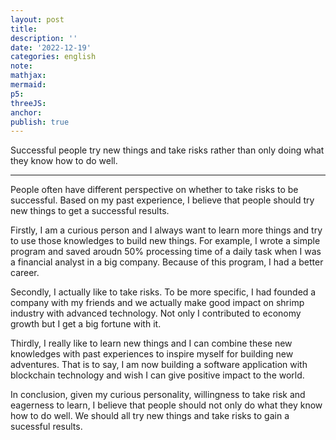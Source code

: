 ```yaml
---
layout: post
title:
description: ''
date: '2022-12-19'
categories: english
note:
mathjax:
mermaid:
p5:
threeJS:
anchor:
publish: true
---
```


Successful people try new things and take risks rather than only doing what they know how to do well.

---

People often have different perspective on whether to take risks to be successful. Based on my past experience, I believe that people should try new things to get a successful results.

Firstly, I am a curious person and I always want to learn more things and try to use those knowledges to build new things. For example, I wrote a simple program and saved aroudn 50% processing time of a daily task when I was a financial analyst in a big company. Because of this program, I had a better career.

Secondly, I actually like to take risks. To be more specific, I had founded a company with my friends and we actually make good impact on shrimp industry with advanced technology. Not only I contributed to economy growth but I get a big fortune with it.

Thirdly, I really like to learn new things and I can combine these new knowledges with past experiences to inspire myself for building new adventures. That is to say, I am now building a software application with blockchain technology and wish I can give positive impact to the world.

In conclusion, given my curious personality, willingness to take risk and eagerness to learn, I believe that people should not only do what they know how to do well. We should all try new things and take risks to gain a sucessful results.
